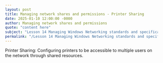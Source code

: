 ```yaml
---
layout: post
title: Managing network shares and permissions - Printer Sharing
date: 2025-01-10 12:00:00 -0000
author: Managing network shares and permissions
quote: "content here"
subject: "Lesson 14 Managing Windows Networking standards and specifications"
permalink: "/Lesson 14 Managing Windows Networking standards and specifications/Managing network shares and permissions/Managing network shares and permissions - Printer Sharing"
---
```


Printer Sharing: Configuring printers to be accessible to multiple users on the network through shared resources.
